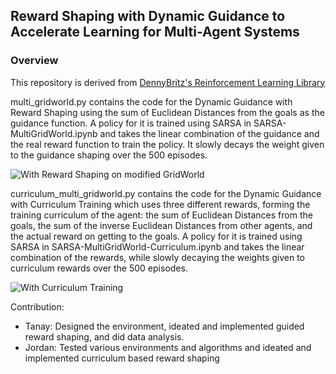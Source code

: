 ## Reward Shaping with Dynamic Guidance to Accelerate Learning for Multi-Agent Systems

### Overview

This repository is derived from [DennyBritz's Reinforcement Learning Library](https://github.com/dennybritz/reinforcement-learning)

multi_gridworld.py contains the code for the Dynamic Guidance with Reward Shaping using the sum of Euclidean Distances from the goals as the guidance function. A policy for it is trained using SARSA in SARSA-MultiGridWorld.ipynb and takes the linear combination of the guidance and the real reward function to train the policy. It slowly decays the weight given to the guidance shaping over the 500 episodes. 

![With Reward Shaping on modified GridWorld](https://github.com/Tanay1998/Dynamic-Reward-Shaping/plots/multi-with.png "With Reward Shaping on modified GridWorld")


curriculum_multi_gridworld.py contains the code for the Dynamic Guidance with Curriculum Training which uses three different rewards, forming the training curriculum of the agent: the sum of Euclidean Distances from the goals, the sum of the inverse Euclidean Distances from other agents, and the actual reward on getting to the goals. A policy for it is trained using SARSA in SARSA-MultiGridWorld-Curriculum.ipynb and takes the linear combination of the rewards, while slowly decaying the weights given to curriculum rewards over the 500 episodes. 

![With Curriculum Training](https://github.com/Tanay1998/Dynamic-Reward-Shaping/plots/curriculum.png "With Curriculum Training")

Contribution: 
- Tanay: Designed the environment, ideated and implemented guided reward shaping, and did data analysis. 
- Jordan: Tested various environments and algorithms and ideated and implemented curriculum based reward shaping
